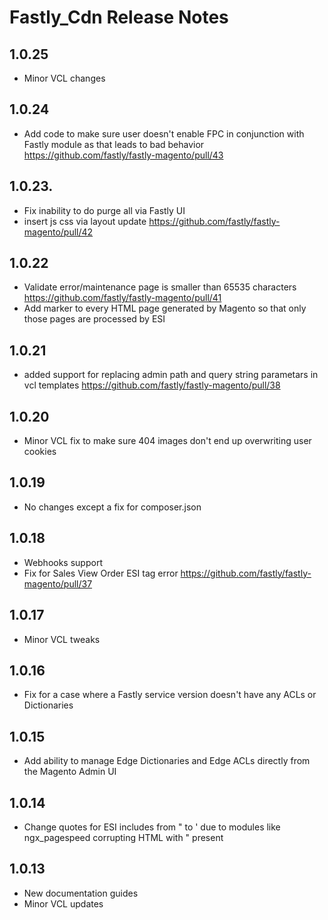 # Fastly_Cdn Release Notes

## 1.0.25

- Minor VCL changes

## 1.0.24

- Add code to make sure user doesn't enable FPC in conjunction with Fastly module as that leads to bad behavior
  https://github.com/fastly/fastly-magento/pull/43

## 1.0.23.

- Fix inability to do purge all via Fastly UI
- insert js css via layout update https://github.com/fastly/fastly-magento/pull/42

## 1.0.22

- Validate error/maintenance page is smaller than 65535 characters https://github.com/fastly/fastly-magento/pull/41
- Add marker to every HTML page generated by Magento so that only those pages are processed by ESI

## 1.0.21

- added support for replacing admin path and query string parametars in vcl templates https://github.com/fastly/fastly-magento/pull/38

## 1.0.20

- Minor VCL fix to make sure 404 images don't end up overwriting user cookies

## 1.0.19

- No changes except a fix for composer.json

## 1.0.18

- Webhooks support
- Fix for Sales View Order ESI tag error https://github.com/fastly/fastly-magento/pull/37

## 1.0.17

- Minor VCL tweaks

## 1.0.16

- Fix for a case where a Fastly service version doesn't have any ACLs or Dictionaries

## 1.0.15

- Add ability to manage Edge Dictionaries and Edge ACLs directly from the Magento Admin UI

## 1.0.14

- Change quotes for ESI includes from " to ' due to modules like ngx_pagespeed corrupting HTML with " present

## 1.0.13

- New documentation guides
- Minor VCL updates
